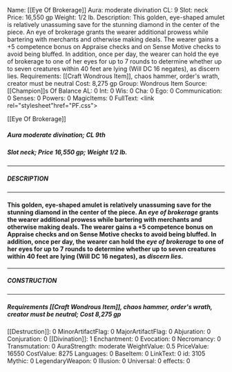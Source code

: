 Name: [[Eye Of Brokerage]]
Aura: moderate divination
CL: 9
Slot: neck
Price: 16,550 gp
Weight: 1/2 lb.
Description: This golden, eye-shaped amulet is relatively unassuming save for the stunning diamond in the center of the piece. An eye of brokerage grants the wearer additional prowess while bartering with merchants and otherwise making deals. The wearer gains a +5 competence bonus on Appraise checks and on Sense Motive checks to avoid being bluffed. In addition, once per day, the wearer can hold the eye of brokerage to one of her eyes for up to 7 rounds to determine whether up to seven creatures within 40 feet are lying (Will DC 16 negates), as discern lies.
Requirements: [[Craft Wondrous Item]], chaos hammer, order's wrath, creator must be neutral
Cost: 8,275 gp
Group: Wondrous Item
Source: [[Champion]]s Of Balance
AL: 0
Int: 0
Wis: 0
Cha: 0
Ego: 0
Communication: 0
Senses: 0
Powers: 0
MagicItems: 0
FullText: <link rel="stylesheet"href="PF.css"><div class="heading"><p class="alignleft">[[Eye Of Brokerage]]</p><div style="clear: both;"></div></div><div><h5><b>Aura </b>moderate divination; <b>CL </b>9th</h5><h5><b>Slot </b>neck; <b>Price </b>16,550 gp; <b>Weight </b>1/2 lb.</h5></div><hr/><div><h5><b>DESCRIPTION</b></h5></div><hr/><div><h4><p>This golden, eye-shaped amulet is relatively unassuming save for the stunning diamond in the center of the piece. An <i>eye of brokerage</i> grants the wearer additional prowess while bartering with merchants and otherwise making deals. The wearer gains a +5 competence bonus on Appraise checks and on Sense Motive checks to avoid being bluffed. In addition, once per day, the wearer can hold the <i>eye of brokerage</i> to one of her eyes for up to 7 rounds to determine whether up to seven creatures within 40 feet are lying (Will DC 16 negates), as <i>discern lies</i>.</p></h4></div><hr/><div><h5><b>CONSTRUCTION</b></h5></div><hr/><div><h5><b>Requirements </b>[[Craft Wondrous Item]], <i>chaos hammer</i>, <i>order's wrath</i>, creator must be neutral; <b>Cost </b>8,275 gp</h5></div>
[[Destruction]]: 0
MinorArtifactFlag: 0
MajorArtifactFlag: 0
Abjuration: 0
Conjuration: 0
[[Divination]]: 1
Enchantment: 0
Evocation: 0
Necromancy: 0
Transmutation: 0
AuraStrength: moderate
WeightValue: 0.5
PriceValue: 16550
CostValue: 8275
Languages: 0
BaseItem: 0
LinkText: 0
id: 3105
Mythic: 0
LegendaryWeapon: 0
Illusion: 0
Universal: 0
effects: 0
